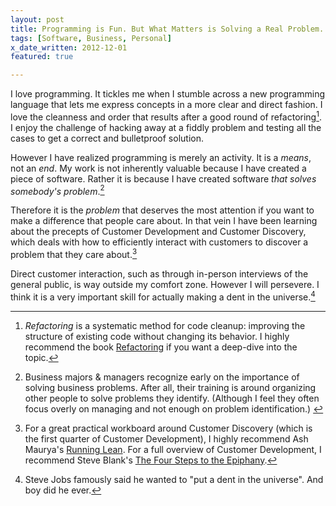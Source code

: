 ```yaml
---
layout: post
title: Programming is Fun. But What Matters is Solving a Real Problem.
tags: [Software, Business, Personal]
x_date_written: 2012-12-01
featured: true

---
```


I love programming. It tickles me when I stumble across a new programming language that lets me express concepts in a more clear and direct fashion. I love the cleanness and order that results after a good round of refactoring[^1]. I enjoy the challenge of hacking away at a fiddly problem and testing all the cases to get a correct and bulletproof solution. 

However I have realized programming is merely an activity. It is a *means*, not an *end*. My work is not inherently valuable because I have created a piece of software. Rather it is because I have created software *that solves somebody's problem*.[^2]

Therefore it is the *problem* that deserves the most attention if you want to make a difference that people care about. In that vein I have been learning about the precepts of Customer Development and Customer Discovery, which deals with how to efficiently interact with customers to discover a problem that they care about.[^3]

Direct customer interaction, such as through in-person interviews of the general public, is way outside my comfort zone. However I will persevere. I think it is a very important skill for actually making a dent in the universe.[^4]


[^1]: *Refactoring* is a systematic method for code cleanup: improving the structure of existing code without changing its behavior. I highly recommend the book [Refactoring](http://www.amazon.com/Refactoring-Improving-Design-Existing-Code/dp/0201485672) if you want a deep-dive into the topic.

[^2]: <!-- Speculation: --> Business majors & managers recognize early on the importance of solving business problems. After all, their training is around organizing other people to solve problems they identify. (Although I feel they often focus overly on managing and not enough on problem identification.)

[^3]: For a great practical workboard around Customer Discovery (which is the first quarter of Customer Development), I highly recommend Ash Maurya's [Running Lean](http://www.amazon.com/Running-Lean-Iterate-Works-OReilly/dp/1449305172). For a full overview of Customer Development, I recommend Steve Blank's [The Four Steps to the Epiphany](http://www.amazon.com/Four-Steps-Epiphany-Successful-Strategies/dp/0976470705).

[^4]: Steve Jobs famously said he wanted to "put a dent in the universe". And boy did he ever.